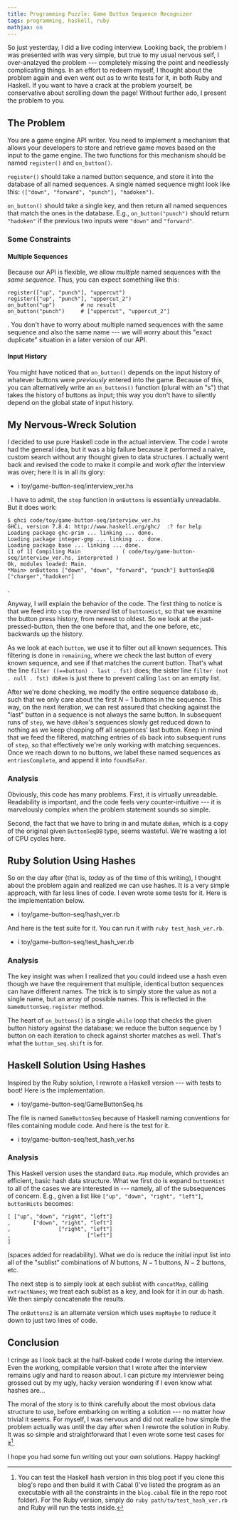 ```yaml
---
title: Programming Puzzle: Game Button Sequence Recognizer
tags: programming, haskell, ruby
mathjax: on
---
```


So just yesterday, I did a live coding interview.
Looking back, the problem I was presented with was very simple, but true to my usual nervous self, I over-analzyed the problem --- completely missing the point and needlessly complicating things.
In an effort to redeem myself, I thought about the problem again and even went out as to write tests for it, in both Ruby and Haskell.
If you want to have a crack at the problem yourself, be conservative about scrolling down the page!
Without further ado, I present the problem to you.

## The Problem

You are a game engine API writer.
You need to implement a mechanism that allows your developers to store and retrieve game moves based on the input to the game engine.
The two functions for this mechanism should be named `register()` and `on_button()`.

`register()` should take a named button sequence, and store it into the database of all named sequences.
A single named sequence might look like this: `(["down", "forward", "punch"], "hadoken")`.

`on_button()` should take a single key, and then return all named sequences that match the ones in the database.
E.g., `on_button("punch")` should return `"hadoken"` if the previous two inputs were `"down"` and `"forward"`.

### Some Constraints

#### Multiple Sequences

Because our API is flexible, we allow *multiple* named sequences with the *same sequence*.
Thus, you can expect something like this:

```
register(["up", "punch"], "uppercut")
register(["up", "punch"], "uppercut_2")
on_button("up")        # no result
on_button("punch")     # ["uppercut", "uppercut_2"]
```

.
You don't have to worry about multiple named sequences with the same sequence and also the same name --- we will worry about this "exact duplicate" situation in a later version of our API.

#### Input History

You might have noticed that `on_button()` depends on the input history of whatever buttons were *previously* entered into the game.
Because of this, you can alternatively write an `on_buttons()` function (plural with an "s") that takes the history of buttons as input; this way you don't have to silently depend on the global state of input history.

## My Nervous-Wreck Solution

I decided to use pure Haskell code in the actual interview.
The code I wrote had the general idea, but it was a big failure because it performed a naive, custom search without any thought given to data structures.
I actually went back and revised the code to make it compile and work *after* the interview was over; here it is in all its glory:

- i toy/game-button-seq/interview_ver.hs

.
I have to admit, the `step` function in `onButtons` is essentially unreadable.
But it does work:

```
$ ghci code/toy/game-button-seq/interview_ver.hs
GHCi, version 7.8.4: http://www.haskell.org/ghc/  :? for help
Loading package ghc-prim ... linking ... done.
Loading package integer-gmp ... linking ... done.
Loading package base ... linking ... done.
[1 of 1] Compiling Main             ( code/toy/game-button-seq/interview_ver.hs, interpreted )
Ok, modules loaded: Main.
*Main> onButtons ["down", "down", "forward", "punch"] buttonSeqDB
["charger","hadoken"]
```

.

Anyway, I will explain the behavior of the code.
The first thing to notice is that we feed into `step` the *reversed* list of `buttonHist`, so that we examine the button press history, from newest to oldest.
So we look at the just-pressed-button, then the one before that, and the one before, etc, backwards up the history.

As we look at each `button`, we use it to filter out all known sequences.
This filtering is done in `remaining`, where we check the last button of every known sequence, and see if that matches the current button.
That's what the line `filter ((==button) . last . fst)` does; the sister line `filter (not . null . fst) dbRem` is just there to prevent calling `last` on an empty list.

After we're done checking, we modify the entire sequence database `db`, such that we only care about the first $N - 1$ buttons in the sequence.
This way, on the next iteration, we can rest assured that checking against the "last" button in a sequence is not always the same button.
In subsequent runs of `step`, we have `dbRem`'s sequences slowly get reduced down to nothing as we keep chopping off all sequences' last button.
Keep in mind that we feed the filtered, matching entries of `db` back into subsequent runs of `step`, so that effectively we're only working with matching sequences.
Once we reach down to no buttons, we label these named sequences as `entriesComplete`, and append it into `foundSoFar`.

### Analysis

Obviously, this code has many problems.
First, it is virtually unreadable.
Readability is important, and the code feels very counter-intuitive --- it is marvelously complex when the problem statement sounds so simple.

Second, the fact that we have to bring in and mutate `dbRem`, which is a copy of the original given `ButtonSeqDB` type, seems wasteful.
We're wasting a lot of CPU cycles here.

## Ruby Solution Using Hashes

So on the day after (that is, *today* as of the time of this writing), I thought about the problem again and realized we can use hashes.
It is a very simple approach, with far less lines of code.
I even wrote some tests for it.
Here is the implementation below.

- i toy/game-button-seq/hash_ver.rb

And here is the test suite for it.
You can run it with `ruby test_hash_ver.rb`.

- i toy/game-button-seq/test_hash_ver.rb

### Analysis

The key insight was when I realized that you could indeed use a hash even though we have the requirement that multiple, identical button sequences can have different names.
The trick is to simply store the value as not a single name, but an array of possible names.
This is reflected in the `GameButtonSeq.register` method.

The heart of `on_buttons()` is a single `while` loop that checks the given button history against the database; we reduce the button sequence by 1 button on each iteration to check against shorter matches as well.
That's what the `button_seq.shift` is for.

## Haskell Solution Using Hashes

Inspired by the Ruby solution, I rewrote a Haskell version --- with tests to boot!
Here is the implementation.

- i toy/game-button-seq/GameButtonSeq.hs

The file is named `GameButtonSeq` because of Haskell naming conventions for files containing module code.
And here is the test for it.

- i toy/game-button-seq/test_hash_ver.hs

### Analysis

This Haskell version uses the standard `Data.Map` module, which provides an efficient, basic hash data structure.
What we first do is expand `buttonHist` to all of the cases we are interested in --- namely, all of the subsequences of concern.
E.g., given a list like `["up", "down", "right", "left"]`, `buttonHists` becomes:

```
[ ["up", "down", "right", "left"]
,       ["down", "right", "left"]
,               ["right", "left"]
,                        ["left"]
]
```

(spaces added for readability).
What we do is reduce the initial input list into all of the "sublist" combinations of $N$ buttons, $N - 1$ buttons, $N - 2$ buttons, etc.

The next step is to simply look at each sublist with `concatMap`, calling `extractNames`; we treat each sublist as a key, and look for it in our `db` hash.
We then simply concatenate the results.

The `onButtons2` is an alternate version which uses `mapMaybe` to reduce it down to just two lines of code.

## Conclusion

I cringe as I look back at the half-baked code I wrote during the interview.
Even the working, compilable version that I wrote after the interview remains ugly and hard to reason about.
I can picture my interviewer being grossed out by my ugly, hacky version wondering if I even know what hashes are...

The moral of the story is to think carefully about the most obvious data structure to use, before embarking on writing a solution --- no matter how trivial it seems.
For myself, I was nervous and did not realize how simple the problem actually was until the day after when I rewrote the solution in Ruby.
It was so simple and straightforward that I even wrote some test cases for it[^testing].

I hope you had some fun writing out your own solutions.
Happy hacking!

[^testing]: You can test the Haskell hash version in this blog post if you clone this blog's repo and then build it with Cabal (I've listed the program as an executable with all the constraints in the `blog.cabal` file in the repo root folder).
For the Ruby version, simply do `ruby path/to/test_hash_ver.rb` and Ruby will run the tests inside.
